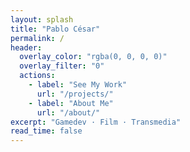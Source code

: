 ```yaml
---
layout: splash
title: "Pablo César"
permalink: /
header:
  overlay_color: "rgba(0, 0, 0, 0)"
  overlay_filter: "0"
  actions:
    - label: "See My Work"
      url: "/projects/"
    - label: "About Me"
      url: "/about/"
excerpt: "Gamedev · Film · Transmedia"
read_time: false
---
```

